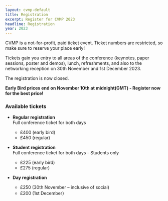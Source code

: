 ```yaml
---
layout: cvmp-default
title: Registration
excerpt: Register for CVMP 2023
headline: Registration
year: 2023
---
```


CVMP is a not-for-profit, paid ticket event.
Ticket numbers are restricted, so make sure to reserve your place early!

Tickets gain you entry to all areas of the conference (keynotes, paper sessions, poster and demos), lunch, refreshments, and also to the networking reception on 30th November and 1st December 2023.

The registration is now closed.

**Early Bird prices end on November 10th at midnight(GMT) - Register now for the best price!**

### Available tickets 

- **Regular registration**  
Full conference ticket for both days
  * £400 (early bird)
  * £450 (regular)

- **Student registration**  
Full conference ticket for both days - <span class="label label-info">Students only</span>
  * £225 (early bird)
  * £275 (regular)

- **Day registration**
  * £250 (30th November – inclusive of social)
  * £200 (1st December） 
